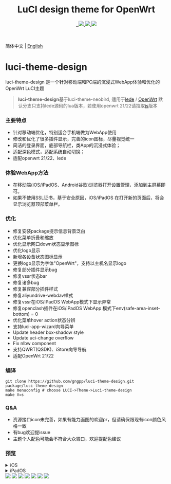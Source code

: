 <div align="center">
  <h1 align="center">
    LuCI design theme for OpenWrt
  </h1>
<a href="/LICENSE">
    <img src="https://img.shields.io/github/license/gngpp/luci-theme-design?style=flat&a=1" alt="">
  </a>
  <a href="https://github.com/gngpp/luci-theme-design/pulls">
    <img src="https://img.shields.io/badge/PRs-welcome-brightgreen.svg?style=flat" alt="">
  </a><a href="https://github.com/gngpp/luci-theme-design/issues/new">
    <img src="https://img.shields.io/badge/Issues-welcome-brightgreen.svg?style=flat">
  </a><a href="https://github.com/gngpp/luci-theme-design/releases">
    <img src="https://img.shields.io/github/release/gngpp/luci-theme-design.svg?style=flat">
  </a><a href="hhttps://github.com/gngpp/luci-theme-design/releases">
    <img src="https://img.shields.io/github/downloads/gngpp/luci-theme-design/total?style=flat&?">
  </a>
</div>
<br>

<br>简体中文 | [English](README.md)
# luci-theme-design

luci-theme-design 是一个针对移动端和PC端的沉浸式WebApp体验和优化的OpenWrt LuCI主题

> **luci-theme-design**基于luci-theme-neobird, 适用于[lede](https://github.com/coolsnowwolf/lede) / [OpenWrt](https://github.com/openwrt/openwrt)
> 默认分支只支持lede源码的lua版本，若使用openwrt 21/22请拉取[js](https://github.com/gngpp/luci-theme-design/tree/js)版本

### 主要特点

- 针对移动端优化，特别适合手机端做为WebApp使用
- 修改和优化了很多插件显示，完善的icon图标，尽量视觉统一
- 简洁的登录界面，底部导航栏，类App的沉浸式体验；
- 适配深色模式，适配系统自动切换；
- 适配openwrt 21/22、lede

### 体验WebApp方法

- 在移动端(iOS/iPadOS、Android谷歌)浏览器打开设置管理，添加到主屏幕即可。
- 如果不使用SSL证书，基于安全原因，iOS/iPadOS 在打开新的页面后，将会显示浏览器顶部菜单栏。

### 优化
- 修复安装package提示信息背景泛白
- 优化菜单折叠和缩放
- 优化显示网口down状态显示图标
- 优化logo显示
- 新增各设备状态图标显示
- 更换logo显示为字体"OpenWrt"，支持以主机名显示logo
- 修复部分插件显示bug
- 修复vssr状态bar
- 修复诸多bug
- 修复兼容部分插件样式
- 修复aliyundrive-webdav样式
- 修复vssr在iOS/iPadOS WebApp模式下显示异常
- 修复openclash插件在iOS/iPadOS WebApp 模式下env(safe-area-inset-bottom) = 0
- 优化菜单hover action状态分辨
- 支持luci-app-wizard向导菜单
- Update header box-shadow style
- Update uci-change overflow
- Fix nlbw component
- 支持QWRT(QSDK)、iStore向导导航
- 适配OpenWrt 21/22

### 编译

```
git clone https://github.com/gngpp/luci-theme-design.git  package/luci-theme-design
make menuconfig # choose LUCI->Theme->Luci-theme-design  
make V=s
```

### Q&A

- 资源接口icon未完善，如果有能力画图的欢迎pr，但请确保跟现有icon颜色风格一致
- 有bug欢迎提issue
- 主题个人配色可能会不符合大众胃口，欢迎提配色建议

### 预览

<details> <summary>iOS</summary>
<img src="./preview/webapp_home.PNG"/>
<img src="./preview/webapp_vssr.PNG"/>
</details>

<details> <summary>iPadOS</summary>
<img src="./preview/IMG_0328.PNG"/>
<img src="./preview/IMG_0329.PNG"/>
</details>

<img src="./preview/login.png"/>
<img src="./preview/page.png"/> 
<img src="./preview/home.png"/>
<img src="./preview/light.png"/> 
<img src="./preview/home1.png"/>
<img src="./preview/wifi.png"/>
<img src="./preview/iface.png"/>
